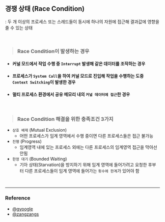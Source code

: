 ## 경쟁 상태 (Race Condition)

: 두 개 이상의 프로세스 또는 스레드들이 동시에 하나의 자원에 접근해 결과값에 영향을 줄 수 있는 상태

<br>

> ### Race Condition이 발생하는 경우

- #### 커널 모드에서 작업 수행 중 `Interrupt` 발생해 같은 데이터를 조작하는 경우
- #### 프로세스가 `System Call`을 하여 커널 모드로 진입해 작업을 수행하는 도중 `Context Switching`이 발생한 경우
- #### 멀티 프로세스 환경에서 공유 메모리 내의 `커널 데이터에 접근`한 경우

<br>

> ### Race Condition 해결을 위한 충족조건 3가지

- `상호 배제` (Mutual Exclusion)
  - 어떤 프로세스가 임계 영역에서 수행 중이면 다른 프로세스들은 접근 불가능
- `진행` (Progress)
  - 임계영역 내에 있는 프로세스 외에는 다른 프로세스의 임계영역 접근을 막아선 안됨
- `한정 대기` (Bounded Waiting)
  - 기아 상태(Starvation)을 방지하기 위해 임계 영역에 들어가려고 요청한 후부터 다른 프로세스들이 임계 영역에 들어가는 `횟수에 한계`가 있어야 함

<br>

---

### Reference

- [@gyoogle](https://github.com/gyoogle/tech-interview-for-developer/blob/master/Computer%20Science/Operating%20System/Race%20Condition.md)
- [@zangzangs](https://zangzangs.tistory.com/115)
